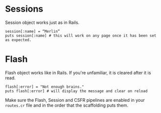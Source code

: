 # Sessions

Session object works just as in Rails.

```crystal
session[:name] = “Merlin”
puts session[:name] # this will work on any page once it has been set as expected.
```

# Flash

Flash object works like in Rails. If you're unfamiliar, it is cleared after it is read.

```crystal
flash[:error] = "Not enough brains."
puts flash[:error] # will display the message and clear on reload
```

Make sure the Flash, Session and CSFR pipelines are enabled in your `routes.cr` file and in the order that the scaffolding puts them.



